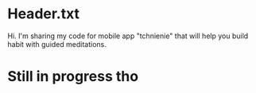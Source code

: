 # Header.txt

Hi. I'm sharing my code for mobile app "tchnienie" that will help you build habit with guided meditations.


# Still in progress tho
